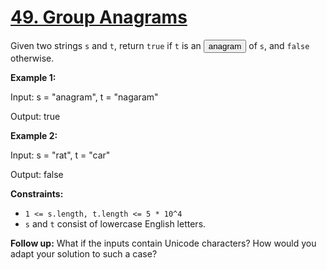 # [49. Group Anagrams](https://leetcode.com/problems/group-anagrams/description/)

Given two strings <code>s</code> and <code>t</code>, return <code>true</code> if <code>t</code> is an <button type="button" aria-haspopup="dialog" aria-expanded="false" aria-controls="radix-:r1m:" data-state="closed" class="">anagram</button> of <code>s</code>, and <code>false</code> otherwise.

**Example 1:** 

<div class="example-block">
Input: s = "anagram", t = "nagaram"

Output: true

**Example 2:** 

<div class="example-block">
Input: s = "rat", t = "car"

Output: false

**Constraints:** 

- <code>1 <= s.length, t.length <= 5 * 10^4</code>
- <code>s</code> and <code>t</code> consist of lowercase English letters.

**Follow up:**  What if the inputs contain Unicode characters? How would you adapt your solution to such a case?